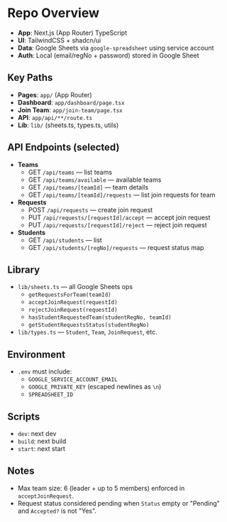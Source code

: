 # Repo Overview

- **App**: Next.js (App Router) TypeScript
- **UI**: TailwindCSS + shadcn/ui
- **Data**: Google Sheets via `google-spreadsheet` using service account
- **Auth**: Local (email/regNo + password) stored in Google Sheet

## Key Paths
- **Pages**: `app/` (App Router)
- **Dashboard**: `app/dashboard/page.tsx`
- **Join Team**: `app/join-team/page.tsx`
- **API**: `app/api/**/route.ts`
- **Lib**: `lib/` (sheets.ts, types.ts, utils)

## API Endpoints (selected)
- **Teams**
  - GET `/api/teams` — list teams
  - GET `/api/teams/available` — available teams
  - GET `/api/teams/[teamId]` — team details
  - GET `/api/teams/[teamId]/requests` — list join requests for team
- **Requests**
  - POST `/api/requests` — create join request
  - PUT `/api/requests/[requestId]/accept` — accept join request
  - PUT `/api/requests/[requestId]/reject` — reject join request
- **Students**
  - GET `/api/students` — list
  - GET `/api/students/[regNo]/requests` — request status map

## Library
- `lib/sheets.ts` — all Google Sheets ops
  - `getRequestsForTeam(teamId)`
  - `acceptJoinRequest(requestId)`
  - `rejectJoinRequest(requestId)`
  - `hasStudentRequestedTeam(studentRegNo, teamId)`
  - `getStudentRequestsStatus(studentRegNo)`
- `lib/types.ts` — `Student`, `Team`, `JoinRequest`, etc.

## Environment
- `.env` must include:
  - `GOOGLE_SERVICE_ACCOUNT_EMAIL`
  - `GOOGLE_PRIVATE_KEY` (escaped newlines as `\n`)
  - `SPREADSHEET_ID`

## Scripts
- `dev`: next dev
- `build`: next build
- `start`: next start

## Notes
- Max team size: 6 (leader + up to 5 members) enforced in `acceptJoinRequest`.
- Request status considered pending when `Status` empty or "Pending" and `Accepted?` is not "Yes".